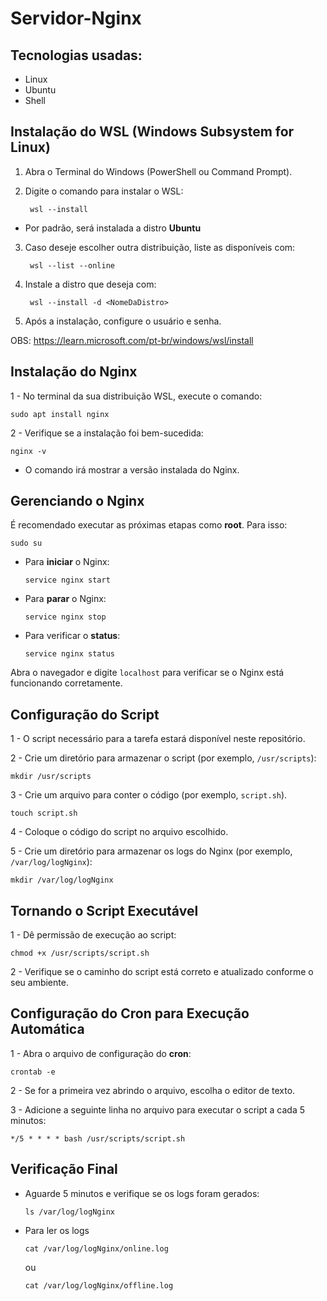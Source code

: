 <h1>Servidor-Nginx</h1> 

<h2>Tecnologias usadas:</h2>

- Linux 
- Ubuntu
- Shell 

<h2>Instalação do WSL (Windows Subsystem for Linux)</h2>

1. Abra o Terminal do Windows (PowerShell ou Command Prompt).
2. Digite o comando para instalar o WSL:
   
        wsl --install
- Por padrão, será instalada a distro <b>Ubuntu</b>

3. Caso deseje escolher outra distribuição, liste as disponíveis com:
  
        wsl --list --online
  
4. Instale a distro que deseja com:
  
        wsl --install -d <NomeDaDistro>
  
5. Após a instalação, configure o usuário e senha.

OBS: https://learn.microsoft.com/pt-br/windows/wsl/install

<h2>Instalação do Nginx</h2>
1 - No terminal da sua distribuição WSL, execute o comando:

    sudo apt install nginx


2 - Verifique se a instalação foi bem-sucedida:

    nginx -v
- O comando irá mostrar a versão instalada do Nginx.

<h2>Gerenciando o Nginx</h2>
É recomendado executar as próximas etapas como <b>root</b>. Para isso:

    sudo su
- Para <b>iniciar</b> o Nginx:

      service nginx start
- Para <b>parar</b> o Nginx:

      service nginx stop
- Para verificar o <b>status</b>:

      service nginx status

Abra o navegador e digite `localhost` para verificar se o Nginx está funcionando corretamente.

<h2>Configuração do Script</h2>
1 - O script necessário para a tarefa estará disponível neste repositório.

2 - Crie um diretório para armazenar o script (por exemplo, `/usr/scripts`):

    mkdir /usr/scripts
3 - Crie um arquivo para conter o código (por exemplo, `script.sh`).

    touch script.sh

4 - Coloque o código do script no arquivo escolhido.

5 - Crie um diretório para armazenar os logs do Nginx (por exemplo, `/var/log/logNginx`):

    mkdir /var/log/logNginx
<h2>Tornando o Script Executável</h2>
1 - Dê permissão de execução ao script:

    chmod +x /usr/scripts/script.sh

2 - Verifique se o caminho do script está correto e atualizado conforme o seu ambiente.

<h2>Configuração do Cron para Execução Automática</h2>
1 - Abra o arquivo de configuração do <b>cron</b>:

    crontab -e 

2 - Se for a primeira vez abrindo o arquivo, escolha o editor de texto.

3 - Adicione a seguinte linha no arquivo para executar o script a cada 5 minutos:

    */5 * * * * bash /usr/scripts/script.sh

<h2>Verificação Final</h2>

- Aguarde 5 minutos e verifique se os logs foram gerados:

      ls /var/log/logNginx
- Para ler os logs

      cat /var/log/logNginx/online.log
  ou

      cat /var/log/logNginx/offline.log
